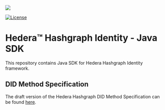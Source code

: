 ![](https://www.hedera.com/logo-capital-hbar-wordmark.jpg)

[![License](https://img.shields.io/badge/License-Apache%202.0-blue.svg)](https://opensource.org/licenses/Apache-2.0)
# Hedera™ Hashgraph Identity - Java SDK
This repository contains Java SDK for Hedera Hashgraph Identity framework.

## DID Method Specification
The draft version of the Hedera Hashgraph DID Method Specification can be found [here](https://github.com/hashgraph/identity-did).
